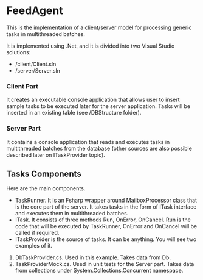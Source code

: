 # FeedAgent
This is the implementation of a client/server model for processing generic tasks in multithreaded batches.

It is implemented using .Net, and it is divided into two Visual Studio solutions:
  - /client/Client.sln
  - /server/Server.sln

### Client Part
It creates an executable console application that allows user to insert sample tasks to be executed later for the server application. Tasks will be inserted in an existing table (see /DBStructure folder).

### Server Part
It contains a console application that reads and executes tasks in multithreaded batches from the database (other sources are also possible described later on ITaskProvider topic).

## Tasks Components
Here are the main components.

  - TaskRunner. It is an Fsharp wrapper around MailboxProcessor class that is the core part of the server. It takes tasks in the form of ITask interface and executes them in multithreaded batches.
  - ITask. It consists of three methods Run, OnError, OnCancel. Run is the code that will be executed by TaskRunner, OnError and OnCancel will be called if required.
  - ITaskProvider is the source of tasks. It can be anything. You will see two examples of it.
  1) DbTaskProvider.cs. Used in this example. Takes data from Db.
  2) TaskProviderMock.cs. Used in unit tests for the Server part. Takes data from collections under System.Collections.Concurrent namespace.
